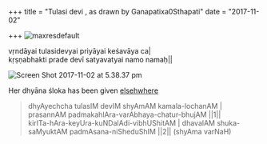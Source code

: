 +++
title = "Tulasi devi , as drawn by Ganapatixa0Sthapati"
date = "2017-11-02"

+++
![maxresdefault](https://padmavajrablog.files.wordpress.com/2017/11/maxresdefault.jpg?w=739)



vṛndāyai tulasidevyai priyāyai keśavāya ca\|  
kṛṣṇabhakti prade devī satyavatyai namo namaḥ\|\|

![Screen Shot 2017-11-02 at 5.38.37
pm](https://padmavajrablog.files.wordpress.com/2017/11/screen-shot-2017-11-02-at-5-38-37-pm.png?w=739)



Her dhyāna śloka has been given
[elsehwhere](https://manasataramgini.wordpress.com/2006/10/06/the-iconography-of-diverse-goddesses/)

> dhyAyechcha tulasIM devIM shyAmAM kamala-lochanAM \| prasannAM
> padmakahlAra-varAbhaya-chatur-bhujAM \|\|1\|\|  
> kirITa-hAra-keyUra-kuNDalAdi-vibhUShitAM \| dhavalAM shuka-saMyuktAM
> padmAsana-niSheduShIM \|\|2\|\| (shyAma varNaH)
